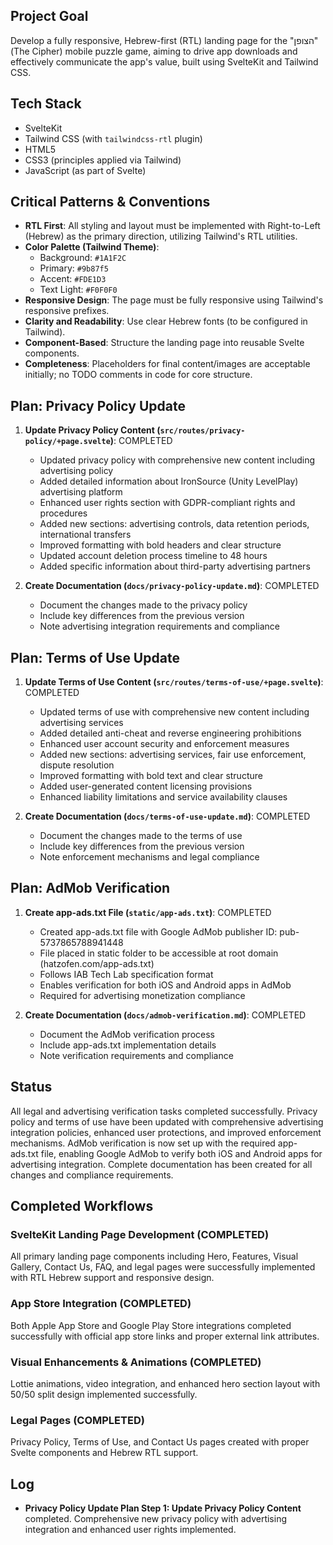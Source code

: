 ## Project Goal
Develop a fully responsive, Hebrew-first (RTL) landing page for the "הצופן" (The Cipher) mobile puzzle game, aiming to drive app downloads and effectively communicate the app's value, built using SvelteKit and Tailwind CSS.

## Tech Stack
- SvelteKit
- Tailwind CSS (with `tailwindcss-rtl` plugin)
- HTML5
- CSS3 (principles applied via Tailwind)
- JavaScript (as part of Svelte)

## Critical Patterns & Conventions
-   **RTL First**: All styling and layout must be implemented with Right-to-Left (Hebrew) as the primary direction, utilizing Tailwind's RTL utilities.
-   **Color Palette (Tailwind Theme)**:
    -   Background: `#1A1F2C`
    -   Primary: `#9b87f5`
    -   Accent: `#FDE1D3`
    -   Text Light: `#F0F0F0`
-   **Responsive Design**: The page must be fully responsive using Tailwind's responsive prefixes.
-   **Clarity and Readability**: Use clear Hebrew fonts (to be configured in Tailwind).
-   **Component-Based**: Structure the landing page into reusable Svelte components.
-   **Completeness**: Placeholders for final content/images are acceptable initially; no TODO comments in code for core structure.

## Plan: Privacy Policy Update

1.  **Update Privacy Policy Content (`src/routes/privacy-policy/+page.svelte`)**: COMPLETED
    *   Updated privacy policy with comprehensive new content including advertising policy
    *   Added detailed information about IronSource (Unity LevelPlay) advertising platform
    *   Enhanced user rights section with GDPR-compliant rights and procedures
    *   Added new sections: advertising controls, data retention periods, international transfers
    *   Improved formatting with bold headers and clear structure
    *   Updated account deletion process timeline to 48 hours
    *   Added specific information about third-party advertising partners

2.  **Create Documentation (`docs/privacy-policy-update.md`)**: COMPLETED
    *   Document the changes made to the privacy policy
    *   Include key differences from the previous version
    *   Note advertising integration requirements and compliance

## Plan: Terms of Use Update

1.  **Update Terms of Use Content (`src/routes/terms-of-use/+page.svelte`)**: COMPLETED
    *   Updated terms of use with comprehensive new content including advertising services
    *   Added detailed anti-cheat and reverse engineering prohibitions
    *   Enhanced user account security and enforcement measures
    *   Added new sections: advertising services, fair use enforcement, dispute resolution
    *   Improved formatting with bold text and clear structure
    *   Added user-generated content licensing provisions
    *   Enhanced liability limitations and service availability clauses

2.  **Create Documentation (`docs/terms-of-use-update.md`)**: COMPLETED
    *   Document the changes made to the terms of use
    *   Include key differences from the previous version
    *   Note enforcement mechanisms and legal compliance

## Plan: AdMob Verification

1.  **Create app-ads.txt File (`static/app-ads.txt`)**: COMPLETED
    *   Created app-ads.txt file with Google AdMob publisher ID: pub-5737865788941448
    *   File placed in static folder to be accessible at root domain (hatzofen.com/app-ads.txt)
    *   Follows IAB Tech Lab specification format
    *   Enables verification for both iOS and Android apps in AdMob
    *   Required for advertising monetization compliance

2.  **Create Documentation (`docs/admob-verification.md`)**: COMPLETED
    *   Document the AdMob verification process
    *   Include app-ads.txt implementation details
    *   Note verification requirements and compliance

## Status
All legal and advertising verification tasks completed successfully. Privacy policy and terms of use have been updated with comprehensive advertising integration policies, enhanced user protections, and improved enforcement mechanisms. AdMob verification is now set up with the required app-ads.txt file, enabling Google AdMob to verify both iOS and Android apps for advertising integration. Complete documentation has been created for all changes and compliance requirements.

## Completed Workflows

### SvelteKit Landing Page Development (COMPLETED)
All primary landing page components including Hero, Features, Visual Gallery, Contact Us, FAQ, and legal pages were successfully implemented with RTL Hebrew support and responsive design.

### App Store Integration (COMPLETED)  
Both Apple App Store and Google Play Store integrations completed successfully with official app store links and proper external link attributes.

### Visual Enhancements & Animations (COMPLETED)
Lottie animations, video integration, and enhanced hero section layout with 50/50 split design implemented successfully.

### Legal Pages (COMPLETED)
Privacy Policy, Terms of Use, and Contact Us pages created with proper Svelte components and Hebrew RTL support.

## Log
-   **Privacy Policy Update Plan Step 1: Update Privacy Policy Content** completed. Comprehensive new privacy policy with advertising integration and enhanced user rights implemented.